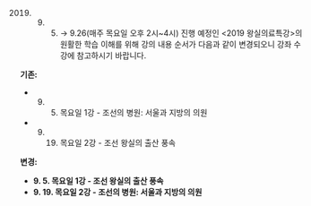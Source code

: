 2019. 9. 5. → 9.26(매주 목요일 오후 2시~4시) 진행 예정인 <2019 왕실의료특강>의 원활한 학습 이해를 위해 강의 내용 순서가 다음과 같이 변경되오니 강좌 수강에 참고하시기 바랍니다.

**기존:**
- 9. 5. 목요일 1강 - 조선의 병원: 서울과 지방의 의원
- 9. 19. 목요일 2강 - 조선 왕실의 출산 풍속

**변경:**
- **9. 5. 목요일 1강 - 조선 왕실의 출산 풍속**
- **9. 19. 목요일 2강 - 조선의 병원: 서울과 지방의 의원**